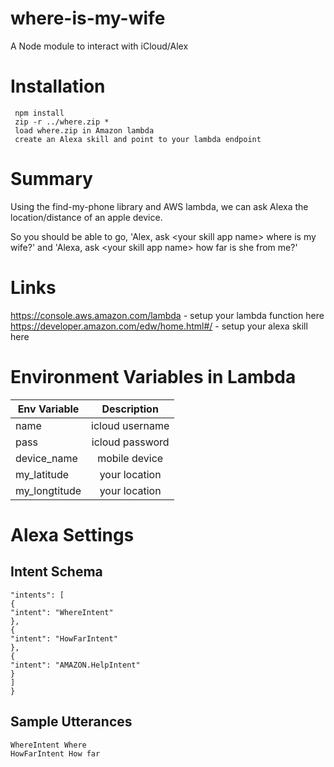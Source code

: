 # where-is-my-wife

A Node module to interact with iCloud/Alex

# Installation

```
 npm install
 zip -r ../where.zip *
 load where.zip in Amazon lambda
 create an Alexa skill and point to your lambda endpoint
```

# Summary

Using the find-my-phone library and AWS lambda, we can ask Alexa the location/distance of an apple device.

So you should be able to go, 'Alex, ask &lt;your skill app name&gt; where is my wife?' and 'Alexa, ask &lt;your skill app name&gt; how far is she from me?'

# Links

https://console.aws.amazon.com/lambda - setup your lambda function here
https://developer.amazon.com/edw/home.html#/ - setup your alexa skill here

# Environment Variables in Lambda
| Env Variable  | Description     |
| ------------- |:---------------:|
| name          | icloud username |
| pass          | icloud password | 
| device_name   | mobile device   | 
| my_latitude   | your location   |
| my_longtitude | your location   |

# Alexa Settings
## Intent Schema
```{
"intents": [
{
"intent": "WhereIntent"
},
{
"intent": "HowFarIntent"
},
{
"intent": "AMAZON.HelpIntent"
}
]
}
```

## Sample Utterances
```
WhereIntent Where
HowFarIntent How far
```
